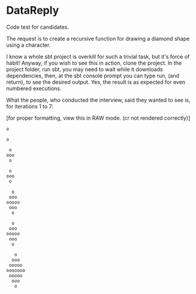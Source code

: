 # DataReply
Code test for candidates.

The request is to create a recursive function for drawing a diamond shape using a character.

I know a whole sbt project is overkill for such a trivial task, but it's force of habit! Anyway, if you wish to see this in action, clone the project. In the project folder, run sbt, you may need to wait while it downloads dependencies, then, at the sbt console prompt you can type run, (and return), to see the desired output. Yes, the result is as expected for even numbered executions.

What the people, who conducted the interview, said they wanted to see is,
for iterations 1 to 7:

[for proper formatting, view this in RAW mode. (cr not rendered correctly)]

```
o

o
 
 o
ooo
 o
  
 o
ooo
 o
  
  o
 ooo
ooooo
 ooo
  o
   
  o
 ooo
ooooo
 ooo
  o
   
   o
  ooo
 ooooo
ooooooo
 ooooo
  ooo
   o
```
